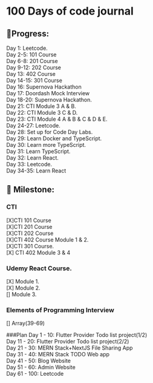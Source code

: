 # 100 Days of code journal 



## 🏃Progress:  
Day 1: Leetcode.  
Day 2-5: 101 Course  
Day 6-8: 201 Course  
Day 9-12: 202 Course  
Day 13: 402 Course  
Day 14-15: 301 Course  
Day 16: Supernova Hackathon  
Day 17: Doordash Mock Interview  
Day 18-20: Supernova Hackathon.  
Day 21: CTI Module 3 A & B.  
Day 22: CTI Module 3 C & D.  
Day 23: CTI Module 4 A & B & C & D & E.  
Day 24-27: Leetcode.  
Day 28: Set up for Code Day Labs.  
Day 29: Learn Docker and TypeScript.  
Day 30: Learn more TypeScript.   
Day 31: Learn TypeScript.  
Day 32: Learn React.  
Day 33: Leetcode.  
Day 34-35: Learn React


## 🎯 Milestone:  
### CTI 
[X]CTI 101 Course  
[X]CTI 201 Course  
[X]CTI 202 Course  
[X]CTI 402 Course Module 1 & 2.   
[X]CTI 301 Course.  
[X] CTI 402 Module 3 & 4  

### Udemy React Course.  
[X] Module 1.  
[X] Module 2.  
[] Module 3.  

### Elements of Programming Interview
[] Array(39-69)

###Plan
Day 1 - 10: Flutter Provider Todo list project(1/2)  
Day 11 - 20: Flutter Provider Todo list project(2/2)  
Day 21 - 30: MERN Stack+NextJS File Sharing App    
Day 31 - 40: MERN Stack TODO Web app  
Day 41 - 50: Blog Website  
Day 51 - 60: Admin Website  
Day 61 - 100: Leetcode  
